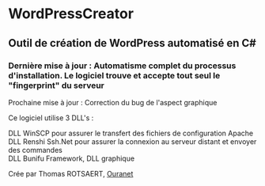 # WordPressCreator

## Outil de création de WordPress automatisé en C# 

### Dernière mise à jour : Automatisme complet du processus d'installation. Le logiciel trouve et accepte tout seul le "fingerprint" du serveur

Prochaine mise à jour : Correction du bug de l'aspect graphique

Ce logiciel utilise 3 DLL's :

DLL WinSCP pour assurer le transfert des fichiers de configuration Apache  
DLL Renshi Ssh.Net pour assurer la connexion au serveur distant et envoyer des commandes  
DLL Bunifu Framework, DLL graphique  

Crée par Thomas ROTSAERT, [Ouranet](https://www.ouranet.com)
